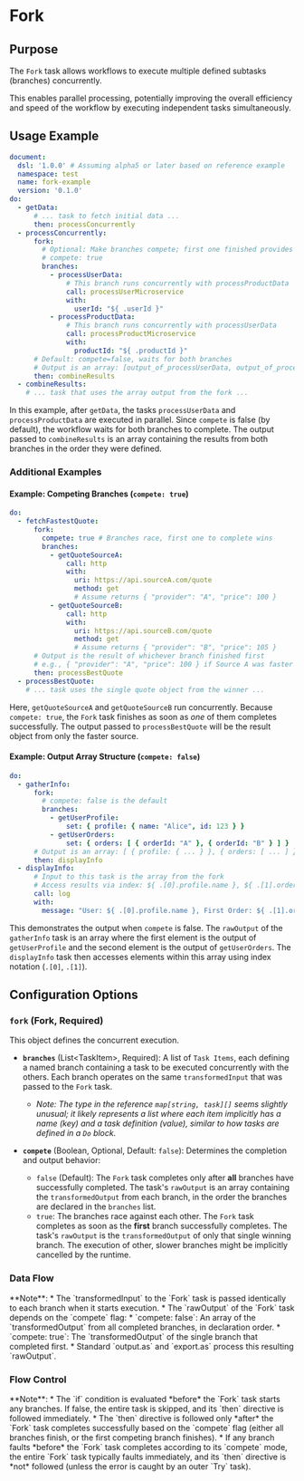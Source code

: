 # Fork

## Purpose

The `Fork` task allows workflows to execute multiple defined subtasks (branches) concurrently.

This enables parallel processing, potentially improving the overall efficiency and speed of the workflow by executing
independent tasks simultaneously.

## Usage Example

```yaml
document:
  dsl: '1.0.0' # Assuming alpha5 or later based on reference example
  namespace: test
  name: fork-example
  version: '0.1.0'
do:
  - getData:
      # ... task to fetch initial data ...
      then: processConcurrently
  - processConcurrently:
      fork:
        # Optional: Make branches compete; first one finished provides the output
        # compete: true 
        branches:
          - processUserData:
              # This branch runs concurrently with processProductData
              call: processUserMicroservice
              with:
                userId: "${ .userId }"
          - processProductData:
              # This branch runs concurrently with processUserData
              call: processProductMicroservice
              with:
                productId: "${ .productId }"
      # Default: compete=false, waits for both branches 
      # Output is an array: [output_of_processUserData, output_of_processProductData]
      then: combineResults
  - combineResults:
    # ... task that uses the array output from the fork ...
```

In this example, after `getData`, the tasks `processUserData` and `processProductData` are executed in parallel. Since
`compete` is false (by default), the workflow waits for both branches to complete. The output passed to `combineResults`
is an array containing the results from both branches in the order they were defined.

### Additional Examples

#### Example: Competing Branches (`compete: true`)

```yaml
do:
  - fetchFastestQuote:
      fork:
        compete: true # Branches race, first one to complete wins
        branches:
          - getQuoteSourceA:
              call: http
              with:
                uri: https://api.sourceA.com/quote
                method: get
                # Assume returns { "provider": "A", "price": 100 }
          - getQuoteSourceB:
              call: http
              with:
                uri: https://api.sourceB.com/quote
                method: get
                # Assume returns { "provider": "B", "price": 105 }
      # Output is the result of whichever branch finished first
      # e.g., { "provider": "A", "price": 100 } if Source A was faster
      then: processBestQuote
  - processBestQuote:
    # ... task uses the single quote object from the winner ...
```

Here, `getQuoteSourceA` and `getQuoteSourceB` run concurrently. Because `compete: true`, the `Fork` task finishes as
soon as *one* of them completes successfully. The output passed to `processBestQuote` will be the result object from
only the faster source.

#### Example: Output Array Structure (`compete: false`)

```yaml
do:
  - gatherInfo:
      fork:
        # compete: false is the default
        branches:
          - getUserProfile:
              set: { profile: { name: "Alice", id: 123 } }
          - getUserOrders:
              set: { orders: [ { orderId: "A" }, { orderId: "B" } ] }
      # Output is an array: [ { profile: { ... } }, { orders: [ ... ] } ]
      then: displayInfo
  - displayInfo:
      # Input to this task is the array from the fork
      # Access results via index: ${ .[0].profile.name }, ${ .[1].orders[0].orderId }
      call: log
      with:
        message: "User: ${ .[0].profile.name }, First Order: ${ .[1].orders[0].orderId }"
```

This demonstrates the output when `compete` is false. The `rawOutput` of the `gatherInfo` task is an array where the
first element is the output of `getUserProfile` and the second element is the output of `getUserOrders`. The
`displayInfo` task then accesses elements within this array using index notation (`.[0]`, `.[1]`).

## Configuration Options

### `fork` (Fork, Required)

This object defines the concurrent execution.

* **`branches`** (List\<TaskItem\>, Required): A list of `Task Items`, each defining a named branch containing a task to
  be executed concurrently with the others. Each branch operates on the same `transformedInput` that was passed to the
  `Fork` task.
    * *Note: The type in the reference `map[string, task][]` seems slightly unusual; it likely represents a list where
      each item implicitly has a name (key) and a task definition (value), similar to how tasks are defined in a `Do`
      block.*

* **`compete`** (Boolean, Optional, Default: `false`): Determines the completion and output behavior:
    * `false` (Default): The `Fork` task completes only after **all** branches have successfully completed. The task's
      `rawOutput` is an array containing the `transformedOutput` from each branch, in the order the branches are
      declared in the `branches` list.
    * `true`: The branches race against each other. The `Fork` task completes as soon as the **first** branch
      successfully completes. The task's `rawOutput` is the `transformedOutput` of only that single winning branch. The
      execution of other, slower branches might be implicitly cancelled by the runtime.

### Data Flow

<include from="_common-task-data-flow.md" element-id="common-data-flow"/>
**Note**:
*   The `transformedInput` to the `Fork` task is passed identically to each branch when it starts execution.
*   The `rawOutput` of the `Fork` task depends on the `compete` flag:
    *   `compete: false`: An array of the `transformedOutput` from all completed branches, in declaration order.
    *   `compete: true`: The `transformedOutput` of the single branch that completed first.
*   Standard `output.as` and `export.as` process this resulting `rawOutput`.

### Flow Control

<include from="_common-task-flow_control.md" element-id="common-flow-control"/>
**Note**: 
*   The `if` condition is evaluated *before* the `Fork` task starts any branches. If false, the entire task is skipped, and its `then` directive is followed immediately.
*   The `then` directive is followed only *after* the `Fork` task completes successfully based on the `compete` flag (either all branches finish, or the first competing branch finishes).
*   If any branch faults *before* the `Fork` task completes according to its `compete` mode, the entire `Fork` task typically faults immediately, and its `then` directive is *not* followed (unless the error is caught by an outer `Try` task). 